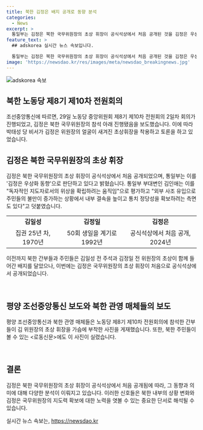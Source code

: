 ```yaml
---
title: 북한 김정은 배지 공개로 동향 분석
categories:
  - News
excerpt: >
  통일부는 김정은 북한 국무위원장의 초상 휘장이 공식석상에서 처음 공개된 것을 김정은 우상화 동향으로 평가했다. 이는 독자적인 지도자로서의 위상을 확립하려는 움직임으로 분석되며, 외부 사조 유입과 경제난 등으로 인한 주민들의 불만을 해소하고 내부 결속을 높이는 측면도 있다고 밝혔다. 실제로 김 위원장의 초상 휘장은 최근 노동당 중앙위원회 전원회의에서 간부들이 착용하며 주민들이 접할 수 있을 정도로 공개되었다.
feature_text: >
  ## adskorea 실시간 뉴스 속보입니다.

  통일부는 김정은 북한 국무위원장의 초상 휘장이 공식석상에서 처음 공개된 것을 김정은 우상화 동향으로 평가했다. 이는 독자적인 지도자로서의 위상을 확립하려는 움직임으로 분석되며, 외부 사조 유입과 경제난 등으로 인한 주민들의 불만을 해소하고 내부 결속을 높이는 측면도 있다고 밝혔다. 실제로 김 위원장의 초상 휘장은 최근 노동당 중앙위원회 전원회의에서 간부들이 착용하며 주민들이 접할 수 있을 정도로 공개되었다.
image: 'https://newsdao.kr/res/images/meta/newsdao_breakingnews.jpg'
---
```


<p><img src="https://newsdao.kr/res/images/meta/newsdao_breakingnews.jpg" alt="adskorea 속보" /></p>

<h2 data-ke-size="size26">북한 노동당 제8기 제10차 전원회의</h2>

<p data-ke-size="size16">조선중앙통신에 따르면, 29일 노동당 중앙위원회 제8기 제10차 전원회의 2일차 회의가 진행되었고, 김정은 북한 국무위원장의 참석 아래 진행됐음을 보도했습니다. 이에 따라 박태성 당 비서가 김정은 위원장의 얼굴이 새겨진 초상휘장을 착용하고 토론을 하고 있었습니다.</p>

<h2 data-ke-size="size26">김정은 북한 국무위원장의 초상 휘장</h2>

<p data-ke-size="size16">김정은 북한 국무위원장의 초상 휘장이 공식석상에서 처음 공개되었으며, 통일부는 이를 '김정은 우상화 동향'으로 판단하고 있다고 밝혔습니다. 통일부 부대변인 김인애는 이를 "독자적인 지도자로서의 위상을 확립하려는 움직임"으로 평가하고 "외부 사조 유입으로 주민들의 불만이 증가하는 상황에서 내부 결속을 높이고 통치 정당성을 확보하려는 측면도 있다"고 덧붙였습니다.</p>

<table>
  <tr>
    <td style="text-align: center; height: 17px;"><b>김일성</b></td>
    <td style="text-align: center; height: 17px;"><b>김정일</b></td>
    <td style="text-align: center; height: 17px;"><b>김정은</b></td>
  </tr>
  <tr>
    <td style="text-align: center; height: 17px;">집권 25년 차, 1970년</td>
    <td style="text-align: center; height: 17px;">50회 생일을 계기로 1992년</td>
    <td style="text-align: center; height: 17px;">공식석상에서 처음 공개, 2024년</td>
  </tr>
</table>

<p data-ke-size="size16">이전까지 북한 간부들과 주민들은 김일성 전 주석과 김정일 전 위원장의 초상이 함께 들어간 배지를 달았으나, 이번에는 김정은 국무위원장의 초상 휘장이 처음으로 공식석상에서 공개되었습니다.</p>

<p data-ke-size="size16">&nbsp;</p>

<h2 data-ke-size="size26">평양 조선중앙통신 보도와 북한 관영 매체들의 보도</h2>

<p data-ke-size="size16">평양 조선중앙통신과 북한 관영 매체들은 노동당 제8기 제10차 전원회의에 참석한 간부들이 김 위원장의 초상 휘장을 가슴에 부착한 사진을 게재했습니다. 또한, 북한 주민들이 볼 수 있는 <로동신문>에도 이 사진이 실렸습니다.</p>

<p data-ke-size="size16">&nbsp;</p>

<h2 data-ke-size="size26">결론</h2>

<p data-ke-size="size16">김정은 북한 국무위원장의 초상 휘장이 공식석상에서 처음 공개됨에 따라, 그 동향과 의미에 대해 다양한 분석이 이뤄지고 있습니다. 이러한 신호들은 북한 내부의 상황 변화와 김정은 국무위원장의 지도력 확보에 대한 노력을 엿볼 수 있는 중요한 단서로 해석될 수 있습니다.</p>
실시간 뉴스 속보는, <a href="https://newsdao.kr" rel="dofollow">https://newsdao.kr</a>


